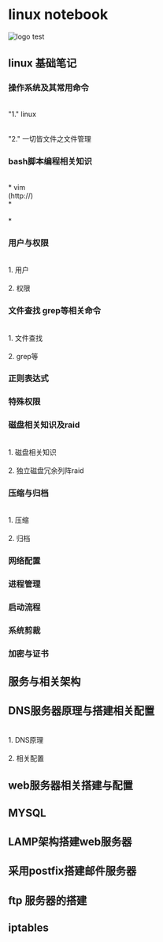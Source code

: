 # linux notebook

![logo test](http://img.logonc.com/d/file/logo/20160818/d06bf248c201ad3a03796ce8efede16f.jpg)
## linux 基础笔记
### 操作系统及其常用命令
<br>"1." linux</br>

<br>"2." 一切皆文件之文件管理</br>

### bash脚本编程相关知识
<br>* vim</br>(http://)
<br>* </br>
<br>* </br>

### 用户与权限
<br>1. 用户</br>
<br>2. 权限</br>

### 文件查找 grep等相关命令
<br>1. 文件查找</br>
<br>2. grep等</br>

### 正则表达式

### 特殊权限

### 磁盘相关知识及raid
<br>1. 磁盘相关知识</br>
<br>2. 独立磁盘冗余列阵raid</br>

### 压缩与归档
<br>1. 压缩 </br>
<br>2. 归档 </br>

### 网络配置

### 进程管理

### 启动流程

### 系统剪裁

### 加密与证书


## 服务与相关架构

## DNS服务器原理与搭建相关配置
<br>1. DNS原理</br>
<br>2. 相关配置</br>
## web服务器相关搭建与配置

## MYSQL

## LAMP架构搭建web服务器

## 采用postfix搭建邮件服务器

## ftp 服务器的搭建

## iptables

